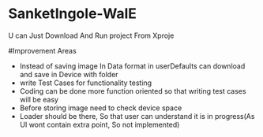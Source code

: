 # SanketIngole-WalE
U can Just Download And Run project From Xproje


#Improvement Areas
- Instead of saving image In Data format in userDefaults can download and save in Device with folder
- write Test Cases for functionality testing
- Coding can be done more function oriented so that writing test cases will be easy
- Before storing image need to check device space
- Loader should be there, So that user can understand it is in progress(As UI wont contain extra point, So not implemented) 
